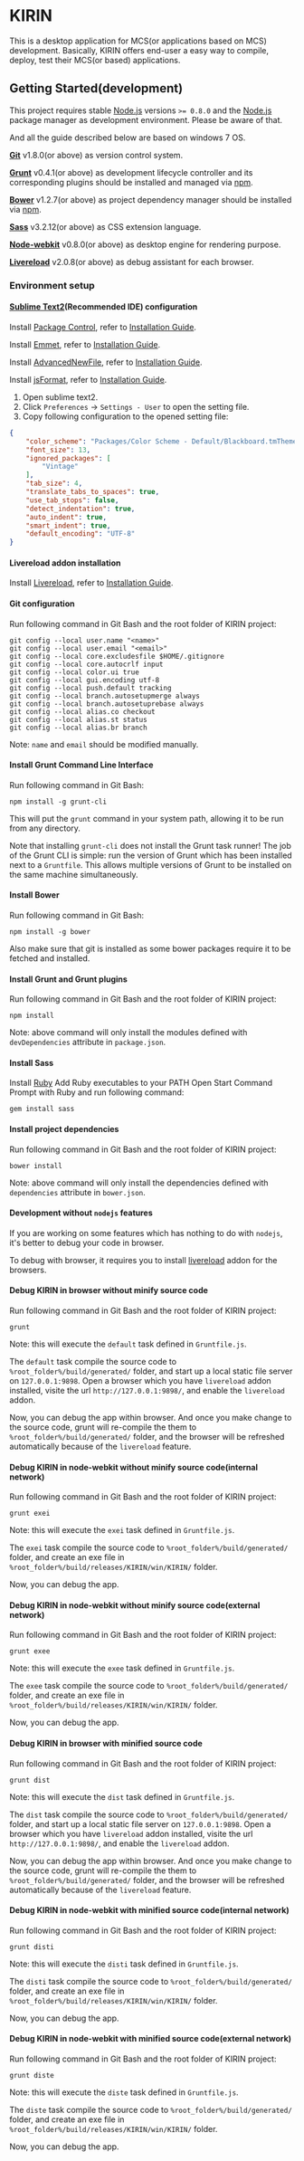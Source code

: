 KIRIN
=====

This is a desktop application for MCS(or applications based on MCS) development. Basically, KIRIN offers end-user a easy way to compile, deploy, test their MCS(or based) applications.

## Getting Started(development)

This project requires stable [Node.js](http://nodejs.org/) versions `>= 0.8.0` and the [Node.js](http://nodejs.org/) package manager as development environment. Please be aware of that.

And all the guide described below are based on windows 7 OS.

<b>[Git](http://git-scm.com/downloads)</b> v1.8.0(or above) as  version control system.

<b>[Grunt](http://gruntjs.com/)</b> v0.4.1(or above) as development lifecycle controller and its corresponding plugins should be installed and managed via [npm](https://npmjs.org/).

<b>[Bower](http://bower.io/)</b> v1.2.7(or above) as project dependency manager should be installed via [npm](https://npmjs.org/).

<b>[Sass](http://sass-lang.com/)</b> v3.2.12(or above) as CSS extension language.

<b>[Node-webkit](https://github.com/rogerwang/node-webkit)</b> v0.8.0(or above) as desktop engine for rendering purpose.

<b>[Livereload](http://livereload.com/)</b> v2.0.8(or above) as debug assistant for each browser.

### Environment setup

#### [Sublime Text2](http://www.sublimetext.com/)(Recommended IDE) configuration

Install [Package Control](https://sublime.wbond.net/), refer to [Installation Guide](https://sublime.wbond.net/installation).

Install [Emmet](http://emmet.io/), refer to [Installation Guide](https://github.com/sergeche/emmet-sublime#how-to-install).

Install [AdvancedNewFile](https://github.com/skuroda/Sublime-AdvancedNewFile), refer to [Installation Guide](https://github.com/skuroda/Sublime-AdvancedNewFile#installation).

Install [jsFormat](https://github.com/jdc0589/JsFormat), refer to [Installation Guide](https://github.com/jdc0589/JsFormat#install).

1. Open sublime text2.
2. Click `Preferences` -> `Settings - User` to open the setting file.
3. Copy following configuration to the opened setting file:

```JSON
{
    "color_scheme": "Packages/Color Scheme - Default/Blackboard.tmTheme",
    "font_size": 13,
    "ignored_packages": [
        "Vintage"
    ],
    "tab_size": 4,
    "translate_tabs_to_spaces": true,
    "use_tab_stops": false,
    "detect_indentation": true,
    "auto_indent": true,
    "smart_indent": true,
    "default_encoding": "UTF-8"
}
```

#### Livereload addon installation

Install [Livereload](http://livereload.com/), refer to [Installation Guide](http://feedback.livereload.com/knowledgebase/articles/86242-how-do-i-install-and-use-the-browser-extensions-).

#### Git configuration

Run following command in Git Bash and the root folder of KIRIN project:

```shell
git config --local user.name "<name>"
git config --local user.email "<email>"
git config --local core.excludesfile $HOME/.gitignore
git config --local core.autocrlf input
git config --local color.ui true
git config --local gui.encoding utf-8
git config --local push.default tracking
git config --local branch.autosetupmerge always
git config --local branch.autosetuprebase always
git config --local alias.co checkout
git config --local alias.st status
git config --local alias.br branch
```

Note: `name` and `email` should be modified manually.

#### Install Grunt Command Line Interface

Run following command in Git Bash:

```shell
npm install -g grunt-cli
```

This will put the `grunt` command in your system path, allowing it to be run from any directory.

Note that installing `grunt-cli` does not install the Grunt task runner! The job of the Grunt CLI is simple: run the version of Grunt which has been installed next to a `Gruntfile`. This allows multiple versions of Grunt to be installed on the same machine simultaneously.

#### Install Bower

Run following command in Git Bash:

```shell
npm install -g bower
```

Also make sure that git is installed as some bower packages require it to be fetched and installed.

#### Install Grunt and Grunt plugins

Run following command in Git Bash and the root folder of KIRIN project:

```shell
npm install
```

Note: above command will only install the modules defined with `devDependencies` attribute in `package.json`.

#### Install Sass

Install [Ruby](http://rubyinstaller.org/downloads)
Add Ruby executables to your PATH
Open Start Command Prompt with Ruby and run following command:

```shell
gem install sass
```

#### Install project dependencies

Run following command in Git Bash and the root folder of KIRIN project:

```shell
bower install
```

Note: above command will only install the dependencies defined with `dependencies` attribute in `bower.json`.

#### Development without `nodejs` features

If you are working on some features which has nothing to do with `nodejs`, it's better to debug your code in browser.

To debug with browser, it requires you to install [livereload](http://livereload.com/) addon for the browsers.

#### Debug KIRIN in browser without minify source code

Run following command in Git Bash and the root folder of KIRIN project:

```shell
grunt
```

Note: this will execute the `default` task defined in `Gruntfile.js`.

The `default` task compile the source code to `%root_folder%/build/generated/` folder, and start up a local static file server on `127.0.0.1:9898`. Open a browser which you have `livereload` addon installed, visite the url `http://127.0.0.1:9898/`, and enable the `livereload` addon.

Now, you can debug the app within browser. And once you make change to the source code, grunt will re-compile the them to `%root_folder%/build/generated/` folder, and the browser will be refreshed automatically because of the `livereload` feature.

#### Debug KIRIN in node-webkit without minify source code(internal network)

Run following command in Git Bash and the root folder of KIRIN project:

```shell
grunt exei
```

Note: this will execute the `exei` task defined in `Gruntfile.js`.

The `exei` task compile the source code to `%root_folder%/build/generated/` folder, and create an exe file in `%root_folder%/build/releases/KIRIN/win/KIRIN/` folder.

Now, you can debug the app.

#### Debug KIRIN in node-webkit without minify source code(external network)

Run following command in Git Bash and the root folder of KIRIN project:

```shell
grunt exee
```

Note: this will execute the `exee` task defined in `Gruntfile.js`.

The `exee` task compile the source code to `%root_folder%/build/generated/` folder, and create an exe file in `%root_folder%/build/releases/KIRIN/win/KIRIN/` folder.

Now, you can debug the app.

#### Debug KIRIN in browser with minified source code

Run following command in Git Bash and the root folder of KIRIN project:

```shell
grunt dist
```

Note: this will execute the `dist` task defined in `Gruntfile.js`.

The `dist` task compile the source code to `%root_folder%/build/generated/` folder, and start up a local static file server on `127.0.0.1:9898`. Open a browser which you have `livereload` addon installed, visite the url `http://127.0.0.1:9898/`, and enable the `livereload` addon.

Now, you can debug the app within browser. And once you make change to the source code, grunt will re-compile the them to `%root_folder%/build/generated/` folder, and the browser will be refreshed automatically because of the `livereload` feature.

#### Debug KIRIN in node-webkit with minified source code(internal network)

Run following command in Git Bash and the root folder of KIRIN project:

```shell
grunt disti
```

Note: this will execute the `disti` task defined in `Gruntfile.js`.

The `disti` task compile the source code to `%root_folder%/build/generated/` folder, and create an exe file in `%root_folder%/build/releases/KIRIN/win/KIRIN/` folder.

Now, you can debug the app.

#### Debug KIRIN in node-webkit with minified source code(external network)

Run following command in Git Bash and the root folder of KIRIN project:

```shell
grunt diste
```

Note: this will execute the `diste` task defined in `Gruntfile.js`.

The `diste` task compile the source code to `%root_folder%/build/generated/` folder, and create an exe file in `%root_folder%/build/releases/KIRIN/win/KIRIN/` folder.

Now, you can debug the app.
